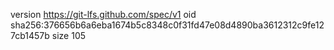 version https://git-lfs.github.com/spec/v1
oid sha256:376656b6a6eba1674b5c8348c0f31fd47e08d4890ba3612312c9fe127cb1457b
size 105
